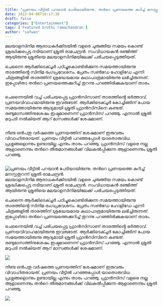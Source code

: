 ```yaml
---
title: "പ്രണയം വീട്ടിൽ പറയാൻ പേടിയായിരുന്നു. തൻറെ പ്രണയത്തെ കുറിച്ച് മനസ്സുതുറന്ന് ശ്രുതി രാമചന്ദ്രൻ."
date: 2022-04-06T10:17:38
draft: false
categories: ["Entertainment"]
tags: ['Featured Sruthi ramachandran']
author: "safwan"
---
```


<!-- wp:paragraph -->
<p>മലയാളസിനിമ ആരാധകർക്കിടയിൽ വളരെ ചുരുങ്ങിയ സമയം കൊണ്ട് ശ്രദ്ധിക്കപ്പെട്ട നടിയാണ് ശ്രുതി രാമചന്ദ്രൻ. സംവിധായകൻ രഞ്ജിത്ത് ആയിരുന്നു ശ്രുതിയെ മലയാളസിനിമയിലേക്ക് പരിചയപ്പെടുത്തിയത്.</p>
<!-- /wp:paragraph -->

<!-- wp:paragraph -->
<p> ചെന്നൈ ആർക്കിടെക്ച്ചർ പഠിച്ചുകൊണ്ടിരിക്കുന്ന സമയത്തായിരുന്നു താരത്തിൻ്റെ സിനിമ രംഗപ്രവേശനം. പ്രേതം സൺഡേ ഹോളിഡേ എന്നി ചിത്രങ്ങളിൽ താരത്തിന് ശ്രദ്ധേയമായ കഥാപാത്രമായിരുന്നു ലഭിച്ചിരുന്നത്. ഇപ്പോഴിതാ തൻറെ പ്രണയത്തെക്കുറിച്ച് തുറന്നു പറഞ്ഞിരിക്കുകയാണ് താരം. </p>
<!-- /wp:paragraph -->

<!-- wp:image {"id":328603,"sizeSlug":"large"} -->
<figure class="wp-block-image size-large"><img src="https://cdn.boolokam.com/articles/2022/04/images-64.jpeg" alt="" class="wp-image-328603"/></figure>
<!-- /wp:image -->

<!-- wp:paragraph -->
<p>ചെന്നൈയിൽ വച്ച് പരിചയപ്പെട്ട ഫ്രാൻസിസാണ് താരത്തിൻ്റെ ഭർത്താവ്. പ്രണയവിവാഹമായിരുന്നു ഇവരുടേത്. ആർക്കിടെക്ച്ചർ കോച്ചിങ്ങിന് പോയ സമയത്തായിരുന്നു ആദ്യമായി ശ്രുതി ഫ്രാൻസിസിനെ കണ്ടത്. രണ്ടുമാസത്തിനുശേഷം ഇഷ്ടമാണെന്ന് ഫ്രാൻസിസ് പറഞ്ഞു. എന്നാൽ ശ്രുതി മറുപടി നൽകിയത് ആറ് മാസങ്ങൾക്ക് ശേഷമാണ്.</p>
<!-- /wp:paragraph -->

<!-- wp:image {"id":328604,"sizeSlug":"large"} -->
<figure class="wp-block-image size-large"><img src="https://cdn.boolokam.com/articles/2022/04/images-62.jpeg" alt="" class="wp-image-328604"/></figure>
<!-- /wp:image -->

<!-- wp:paragraph -->
<p> നീണ്ട ഒൻപതു വർഷത്തെ പ്രണയത്തിന് ശേഷമാണ് ഇരുവരും വിവാഹിതരായത്. പ്രണയം വീട്ടിൽ പറഞ്ഞപ്പോൾ യാതൊരുവിധ പ്രശ്നങ്ങളൊന്നും ഉണ്ടായില്ല എന്നും താരം പറഞ്ഞു. ഫ്രാൻസിസ് വളരെ നല്ല ആളാണെന്നും തൻറെ തീരുമാനങ്ങൾക്ക് വിലകൽപ്പിക്കുന്ന ആളാണെന്നും ശ്രുതി പറഞ്ഞു.</p>
<!-- /wp:paragraph -->

<!-- wp:image {"id":328605,"sizeSlug":"large"} -->
<figure class="wp-block-image size-large"><img src="https://cdn.boolokam.com/articles/2022/04/images-65.jpeg" alt="" class="wp-image-328605"/></figure>
<!-- /wp:image -->


![പ്രണയം വീട്ടിൽ പറയാൻ പേടിയായിരുന്നു. തൻറെ പ്രണയത്തെ കുറിച്ച് മനസ്സുതുറന്ന് ശ്രുതി രാമചന്ദ്രൻ.](https://cdn.boolokam.com/articles/2022/04/images-64.jpeg)മലയാളസിനിമ ആരാധകർക്കിടയിൽ വളരെ ചുരുങ്ങിയ സമയം കൊണ്ട് ശ്രദ്ധിക്കപ്പെട്ട നടിയാണ് ശ്രുതി രാമചന്ദ്രൻ. സംവിധായകൻ രഞ്ജിത്ത് ആയിരുന്നു ശ്രുതിയെ മലയാളസിനിമയിലേക്ക് പരിചയപ്പെടുത്തിയത്.

ചെന്നൈ ആർക്കിടെക്ച്ചർ പഠിച്ചുകൊണ്ടിരിക്കുന്ന സമയത്തായിരുന്നു താരത്തിൻ്റെ സിനിമ രംഗപ്രവേശനം. പ്രേതം സൺഡേ ഹോളിഡേ എന്നി ചിത്രങ്ങളിൽ താരത്തിന് ശ്രദ്ധേയമായ കഥാപാത്രമായിരുന്നു ലഭിച്ചിരുന്നത്. ഇപ്പോഴിതാ തൻറെ പ്രണയത്തെക്കുറിച്ച് തുറന്നു പറഞ്ഞിരിക്കുകയാണ് താരം. 

ചെന്നൈയിൽ വച്ച് പരിചയപ്പെട്ട ഫ്രാൻസിസാണ് താരത്തിൻ്റെ ഭർത്താവ്. പ്രണയവിവാഹമായിരുന്നു ഇവരുടേത്. ആർക്കിടെക്ച്ചർ കോച്ചിങ്ങിന് പോയ സമയത്തായിരുന്നു ആദ്യമായി ശ്രുതി ഫ്രാൻസിസിനെ കണ്ടത്. രണ്ടുമാസത്തിനുശേഷം ഇഷ്ടമാണെന്ന് ഫ്രാൻസിസ് പറഞ്ഞു. എന്നാൽ ശ്രുതി മറുപടി നൽകിയത് ആറ് മാസങ്ങൾക്ക് ശേഷമാണ്.

![](https://cdn.boolokam.com/articles/2022/04/images-62.jpeg)

നീണ്ട ഒൻപതു വർഷത്തെ പ്രണയത്തിന് ശേഷമാണ് ഇരുവരും വിവാഹിതരായത്. പ്രണയം വീട്ടിൽ പറഞ്ഞപ്പോൾ യാതൊരുവിധ പ്രശ്നങ്ങളൊന്നും ഉണ്ടായില്ല എന്നും താരം പറഞ്ഞു. ഫ്രാൻസിസ് വളരെ നല്ല ആളാണെന്നും തൻറെ തീരുമാനങ്ങൾക്ക് വിലകൽപ്പിക്കുന്ന ആളാണെന്നും ശ്രുതി പറഞ്ഞു.

![](https://cdn.boolokam.com/articles/2022/04/images-65.jpeg)
